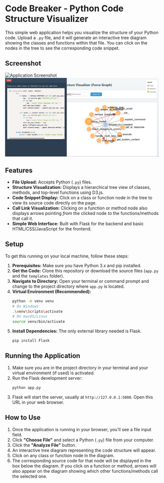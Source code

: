 # Code Breaker - Python Code Structure Visualizer

This simple web application helps you visualize the structure of your Python code. Upload a `.py` file, and it will generate an interactive tree diagram showing the classes and functions within that file. You can click on the nodes in the tree to see the corresponding code snippet.

## Screenshot

![Application Screenshot](./images/screenshot.png)
![Application Screenshot](./images/screenshot2.png)

## Features

*   **File Upload:** Accepts Python (`.py`) files.
*   **Structure Visualization:** Displays a hierarchical tree view of classes, methods, and top-level functions using D3.js.
*   **Code Snippet Display:** Click on a class or function node in the tree to view its source code directly on the page.
*   **Call Link Visualization:** Clicking on a function or method node also displays arrows pointing *from* the clicked node *to* the functions/methods that call it.
*   **Simple Web Interface:** Built with Flask for the backend and basic HTML/CSS/JavaScript for the frontend.

## Setup

To get this running on your local machine, follow these steps:

1.  **Prerequisites:** Make sure you have Python 3.x and pip installed.
2.  **Get the Code:** Clone this repository or download the source files (`app.py` and the `templates` folder).
3.  **Navigate to Directory:** Open your terminal or command prompt and change to the project directory where `app.py` is located.
4.  **Virtual Environment (Recommended):**
    ```bash
    python -m venv venv
    # On Windows
    .\venv\Scripts\activate
    # On macOS/Linux
    source venv/bin/activate
    ```
5.  **Install Dependencies:** The only external library needed is Flask.
    ```bash
    pip install Flask
    ```

## Running the Application

1.  Make sure you are in the project directory in your terminal and your virtual environment (if used) is activated.
2.  Run the Flask development server:
    ```bash
    python app.py
    ```
3.  Flask will start the server, usually at `http://127.0.0.1:5000`. Open this URL in your web browser.

## How to Use

1.  Once the application is running in your browser, you'll see a file input field.
2.  Click **"Choose File"** and select a Python (`.py`) file from your computer.
3.  Click the **"Analyze File"** button.
4.  An interactive tree diagram representing the code structure will appear.
5.  Click on any class or function node in the diagram.
6.  The corresponding source code for that node will be displayed in the box below the diagram. If you click on a function or method, arrows will also appear on the diagram showing which other functions/methods call the selected one.
